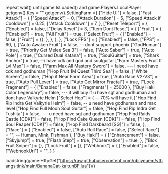 repeat wait() until game:IsLoaded() and game.Players.LocalPlayer
getgenv().Key = ""
getgenv().SettingFarm ={
    ["Hide UI"] = false,
    ["Fast Attack"] = {
        ["Speed Attack"] = 0,
        ["Attack Duration"] = 5,
        ["Speed Attack if Cooldown"] = 0.25,
        ["Attack Cooldown"] = 7,
    },
    ["Reset Teleport"] = {
        ["Enabled"] = false,
        ["Delay Reset"] = 3,
        ["Item Dont Reset"] = {
            ["Fruit"] = {
                ["Enabled"] = true,
                ["All Fruit"] = true, 
                ["Select Fruit"] = {
                    ["Enabled"] = false,
                    ["Fruit"] = {},
                },
            },
        },
    },
    ["Lock FPS"] = {
        ["Enabled"] = false,
        ["FPS"] = 60,
    },
    ["Auto Awaken Fruit"] = false, -- dont support  phoenix
    ["GodHuman"] = true,
    ["Priority Get Melee Sea 3"] = false,
    ["Auto Saber"] = true,
    ["Auto Pole"] = true,
    ["Cursed Dual Katana"] = true,
    ["SoulGuitar"] = true,
    ["Shark Anchor"] = true, --i have cdk and god and soulguitar
    ["Farm Mastery Fruit If Lvl Max"] = false,
    ["Farm Max All Mastery Sword"] = false, --- i need have cdk and godhuman
    ["Hop Fruit 1M Quest Third Sea"] = false,
    ["White Screen"] = false,
    ["Hop if Near Farm Area"] = true,
    ["Auto Race V2-V3"] = true,
    ["Auto Pull Lever"] = true,
    ["Auto Get Mirror Fractal"] = true,
    ["Lock Fragment"] = {
        ["Enabled"] = false,
        ["Fragments"] = 25000
    },
    ["Buy Haki Color Legendary"] = false, --- it will buy if u have sgt and godhuman and dont have Valkyrie Helm
    ["Select Hop"] = { -- 70% will have it
        ["Hop Find Rip Indra Get Valkyrie Helm"] = false, -- u need have godhuman and max level
        ["Hop Find Full Moon Soul Guitar"] = false,
        ["Hop Find Rip Indra Get Tushita"] = false, --- u need have sgt and godhuman
        ["Hop Find Raids Castle [CDK]"] = false,
        ["Hop Find Cake Queen [CDK]"] = false,
        ["Hop Find Soul Reaper [CDK]"] = false,
        ["Hop Find Darkbeard [SG]"] = false,
    },
    ["Race"] = {
        ["Enabled"] = false,
        ["Auto Roll Race"] = false,
        ["Select Race"] =  "", -- Human, Mink, Fishman
    },
    ["Buy Haki"] = {
        ["Enhancement"] = false,
        ["Skyjump"] = true,
        ["Flash Step"] = true,
        ["Observation"] = true,
    },
    ["Blox Fruit Sniper"] = {},
    ["Lock Fruit"] = {},
    ["Webhook"] = {
        ["Enabled"] = false,
        ["WebhookUrl"] = "",
    }
}


loadstring(game:HttpGet("https://raw.githubusercontent.com/obiiyeuem/vthangsitink/main/BananaCat-kaitunBF.lua"))()
